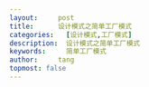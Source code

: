 ```yaml
---
layout:     post
title:      设计模式之简单工厂模式
categories:   [设计模式,工厂模式]
description:  设计模式之简单工厂模式
keywords:     简单工厂模式
author:     tang
topmost: false    
---
```

